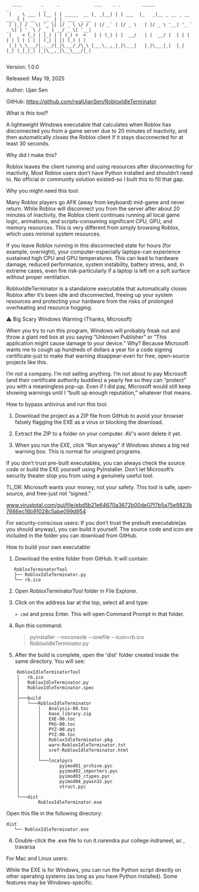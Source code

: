 ```
  ____       _     _             ___    _ _        _____                   _             _             
 |  _ \ ___ | |__ | | _____  __ |_ _|__| | | ___  |_   _|__ _ __ _ __ ___ (_)_ __   __ _| |_ ___  _ __ 
 | |_) / _ \| '_ \| |/ _ \ \/ /  | |/ _` | |/ _ \   | |/ _ \ '__| '_ ` _ \| | '_ \ / _` | __/ _ \| '__|
 |  _ < (_) | |_) | | (_) >  <   | | (_| | |  __/   | |  __/ |  | | | | | | | | | | (_| | || (_) | |   
 |_| \_\___/|_.__/|_|\___/_/\_\ |___\__,_|_|\___|   |_|\___|_|  |_| |_| |_|_|_| |_|\__,_|\__\___/|_|   
                                                                                                       
```
                                                                                                                                                                   
                                                                                                        
Version: 1.0.0

Released: May 19, 2025

Author: Ujan Sen

GitHub: https://github.com/realUjanSen/RobloxIdleTerminator




 What is this tool?

A lightweight Windows executable that calculates when Roblox has disconnected you from a game server 
due to 20 minutes of inactivity, and then automatically closes the Roblox client if it stays 
disconnected for at least 30 seconds.


 Why did I make this?

Roblox leaves the client running and using resources after disconnecting for inactivity, 
Most Roblox users don’t have Python installed and shouldn’t need to. 
No official or community solution existed-so I built this to fill that gap.


 Why you might need this tool:

Many Roblox players go AFK (away from keyboard) mid-game and never return. While Roblox will 
disconnect you from the server after about 20 minutes of inactivity, the Roblox client continues 
running all local game logic, animations, and scripts-consuming significant CPU, GPU, and 
memory resources. This is very different from simply browsing Roblox, which uses minimal 
system resources.

If you leave Roblox running in this disconnected state for hours (for example, overnight), your 
computer-especially laptops-can experience sustained high CPU and GPU temperatures. This can lead 
to hardware damage, reduced performance, system instability, battery stress, and, in extreme cases, 
even fire risk-particularly if a laptop is left on a soft surface without proper ventilation.

RobloxIdleTerminator is a standalone executable that automatically closes Roblox after it’s 
been idle and disconnected, freeing up your system resources and protecting your hardware from 
the risks of prolonged overheating and resource hogging.  



⚠️ Big Scary Windows Warning (Thanks, Microsoft)

When you try to run this program, Windows will probably freak out and throw a giant red box at you 
saying “Unknown Publisher” or “This application might cause damage to your device.” Why? Because 
Microsoft wants me to cough up hundreds of dollars a year for a code signing certificate-just to make that 
warning disappear-even for free, open-source projects like this.

I’m not a company. I’m not selling anything. I’m not about to pay Microsoft (and their certificate 
authority buddies) a yearly fee so they can “protect” you with a meaningless pop-up. Even if I did 
pay, Microsoft would still keep showing warnings until I “built up enough reputation,” whatever 
that means.

  How to bypass antivirus and run this tool:

1. Download the project as a ZIP file from GitHub to avoid your browser falsely flagging the EXE as 
a virus or blocking the download.

2. Extract the ZIP to a folder on your computer. AV's wont delete it yet.

3. When you run the EXE, click “Run anyway” if Windows shows a big red warning box. This is normal 
for unsigned programs.

If you don’t trust pre-built executables, you can always check the source code or build the EXE 
yourself using PyInstaller. Don’t let Microsoft’s security theater stop you from using a genuinely 
useful tool.

TL;DR:
Microsoft wants your money, not your safety. 
This tool is safe, open-source, and free-just not “signed.”

www.virustotal.com/gui/file/ebd5b21e64670a3672b00de07f7b5a75e9823b7666ec16b91028c5abe099d954

For security-conscious users:
If you don’t trust the prebuilt executable(as you should anyway), you can build it yourself. 
The source code and icon are included in the folder you can download from GitHub.

How to build your own executable:

1. Download the entire folder from GitHub. It will contain:
```
   RobloxTerminatorTool
   ├── RobloxIdleTerminator.py
   └── rb.ico
```
2. Open RobloxTerminatorTool folder in File Explorer.

3. Click on the address bar at the top, select all and type:

   ```> cmd```
   and press Enter. This will open Command Prompt in that folder.

4. Run this command:

   > pyinstaller --noconsole --onefile --icon=rb.ico RobloxIdleTerminator.py

5. After the build is complete, open the 'dist' folder created inside the same directory. 
   You will see:
```
	RobloxIdleTerminatorTool
	│   rb.ico
	│   RobloxIdleTerminator.py
	│   RobloxIdleTerminator.spec
	│
	├───build
	│   └───RobloxIdleTerminator
	│       │   Analysis-00.toc
	│       │   base_library.zip
	│       │   EXE-00.toc
	│       │   PKG-00.toc
	│       │   PYZ-00.pyz
	│       │   PYZ-00.toc
	│       │   RobloxIdleTerminator.pkg
	│       │   warn-RobloxIdleTerminator.txt
	│       │   xref-RobloxIdleTerminator.html
	│       │
	│       └───localpycs
	│               pyimod01_archive.pyc
	│               pyimod02_importers.pyc
	│               pyimod03_ctypes.pyc
	│               pyimod04_pywin32.pyc
	│               struct.pyc
	│
	└───dist
	        RobloxIdleTerminator.exe

```
Open this file in the following directory:
```
dist
   └── RobloxIdleTerminator.exe
```
6. Double-click the .exe file to run it.narendra pur college indraneel, ac , travarsa


 For Mac and Linux users:

While the EXE is for Windows, you can run the Python script directly on other operating 
systems (as long as you have Python installed). Some features may be Windows-specific.
